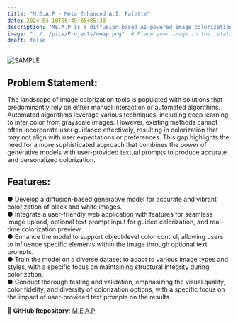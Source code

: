 ```yaml
---
title: "M.E.A.P - Meta Enhanced A.I. Palette"
date: 2024-04-10T06:49:05+05:30
description: "ME.A.P is a diffusion-based AI-powered image colorization tool that enhances black-and-white images with user-guided textual prompts for personalized and accurate colorization."
image: "../../pics/Projects/meap.png"  # Place your image in the 'static/images' directory
draft: false
---
```


![SAMPLE](../../pics/Projects/meap_sample.png)
## Problem Statement:
The landscape of image colorization tools is populated with solutions that predominantly rely on either manual interaction or automated algorithms. Automated algorithms leverage various techniques, including deep learning, to infer color from grayscale images. However, existing methods cannot often incorporate user guidance effectively, resulting in colorization that may not align with user expectations or preferences. This gap highlights the need for a more sophisticated approach that combines the power of generative models with user-provided textual prompts to produce accurate and personalized colorization.

## Features:
● Develop a diffusion-based generative model for accurate and vibrant colorization of black and white images.  
● Integrate a user-friendly web application with features for seamless image upload, optional text prompt input for guided colorization, and real-time colorization preview.  
● Enhance the model to support object-level color control, allowing users to influence specific elements within the image through optional text prompts.  
● Train the model on a diverse dataset to adapt to various image types and styles, with a specific focus on maintaining structural integrity during colorization.  
● Conduct thorough testing and validation, emphasizing the visual quality, color fidelity, and diversity of colorization options, with a specific focus on the impact of user-provided text prompts on the results.  

📂 **GitHub Repository**: [M.E.A.P](https://github.com/Bad-Astronomer/Meap-Project)  
